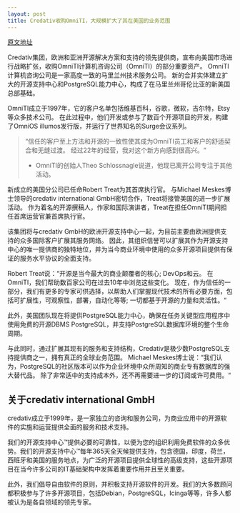 ```yaml
---
layout: post
title: Credativ收购OmniTI，大规模扩大了其在美国的业务范围
---
```

[原文地址](https://omniti.com/remembers/2019/credativ-massively-expands-us-footprint.html)

Credativ集团，欧洲和亚洲开源解决方案和支持的领先提供商，宣布向美国市场进行战略扩张，收购OmniTI计算机咨询公司（OmniTI）的部分重要资产。
OmniTI计算机咨询公司是一家高度一致的马里兰州技术服务公司。 新的合并实体建立扩大的开源支持中心和PostgreSQL能力中心，构成了在马里兰州哥伦比亚的新美国总部基础。

OmniTI成立于1997年，它的客户名单包括维基百科，谷歌，微软，吉尔特，Etsy等众多技术公司。
在此过程中，他们开发或参与了数百个开源项目的开发，构建了OmniOS illumos发行版，并运行了世界知名的Surge会议系列。
> “信任的客户至上方法和开源的一致性使其成为OmniTI员工和客户的舒适契合和无缝过渡。 经过22年的经营，我对这个新方向感到很高兴。“
> - OmniTI的创始人Theo Schlossnagle说道，他现已离开公司专注于其他活动。

新成立的美国分公司已任命Robert Treat为其首席执行官。 与Michael Meskes博士领导的credativ international GmbH密切合作，Treat将接管美国的进一步扩展活动。
作为着名的开源撰稿人，作家和国际演讲者，Treat在担任OmniTI期间担任首席运营官兼首席执行官。

该集团将与credativ GmbH的欧洲开源支持中心一起，为目前主要由欧洲提供支持的众多国际客户扩展其服务网络。
因此，其组织信誉可以扩展其作为开源支持中心的唯一提供商的独特地位，并为当今商业环境中使用的众多开源项目提供有保证的服务水平协议的全面支持。

Robert Treat说：“开源是当今最大的商业颠覆者的核心; DevOps和云。 在OmniTI，我们帮助数百家公司在过去10年中浏览这些变化。 现在，作为信任的一部分，我们有更多的专家可供选择，以帮助人们掌握现代技术的所有必要方面，包括可扩展性，可观察性，部署，自动化等等; 一切都基于开源的力量和灵活性。“

此外，美国团队现在将提供PostgreSQL能力中心，确保在任务关键型应用程序中使用免费的开源DBMS PostgreSQL，并支持PostgreSQL数据库环境的整个生命周期。

与此同时，通过扩展其现有的服务和支持结构，Credativ是极少数PostgreSQL支持提供商之一，拥有真正的全球业务范围。
Michael Meskes博士说：“我们认为，PostgreSQL的社区版本可以作为企业环境中众所周知的商业专有数据库的强大替代品。 除了非常适中的支持成本外，还不再需要进一步的订阅或许可费用。“

## 关于credativ international GmbH

credativ成立于1999年，是一家独立的咨询和服务公司，为商业应用中的开源软件的实施和运营提供全面的服务和技术支持。

我们的开源支持中心™提供必要的可靠性，以便为您的组织利用免费软件的众多优势。我们的开源支持中心™每年365天全天候提供支持，包含德国，印度，荷兰，西班牙和美国的服务地点，为广泛的开源项目提供全球性的高级支持，这些开源项目在当今许多公司的IT基础架构中发挥着重要作用并且至关重要。

此外，我们倡导自由软件的原则，并积极支持开源软件的开发。我们的大多数顾问都积极参与了许多开源项目，包括Debian，PostgreSQL，Icinga等等，许多人都被认为是各自领域的领先专家。


